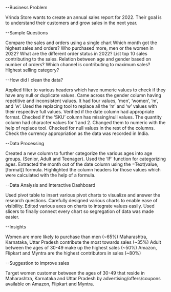--Business Problem

Vrinda Store wants to create an annual sales report for 2022. Their goal is to understand their customers and grow sales in the next year. 

--Sample Questions

Compare the sales and orders using a single chart
Which month got the highest sales and orders?
Who purchased more, men or the women in 2022?
What are the different order status in 2022?
List top 10 sales contributing to the sales.
Relation between  age and gender based on number of orders?
Which channel is contributing to maximum sales?
Highest selling category?



--How did I clean the data?

Applied filter to various headers which have numeric values to check if they have any null or duplicate values.
Came across the gender column having repetitive and inconsistent values. It had four values, ‘men’, ‘women’, ‘m’, and ‘w’. Used the replacing tool to replace all the ‘m’ and ‘w’ values with their respective full values.
Verified if the date column had appropriate format.
Checked if the ‘SKU’ column has missing/null values.
The quantity column had character values for 1 and 2. Changed them to numeric with the help of replace tool.
Checked for null values in the rest of the columns.
Check the currency appropriation as the data was recorded in India.




--Data Processing 

Created a new column to further categorize the various ages into age groups. (Senior, Adult and Teenager).
Used the ‘IF’ function for categorizing ages.
Extracted the month out of the date column using the =Text(value, [format]) formula.
Highlighted the column headers for those values which were calculated with the help of a formula.


--Data Analysis and Interactive Dashboard 

Used pivot table to insert various pivot charts to visualize and answer the research questions.
Carefully designed various charts to enable ease of visibility.
Edited various axes on charts to integrate values easily.
Used slicers to finally connect every chart so segregation of data was made easier.


--Insights

Women are more likely to purchase than men (~65%)
Maharashtra, Karnataka, Uttar Pradesh contribute the most towards sales (~35%)
Adult between the ages of 30-49 make up the highest sales (~50%)
Amazon, Flipkart and Myntra are the highest contributors in sales (~80%)


--Suggestion to improve sales

Target women customer between the ages of 30-49 that reside in Maharashtra, Karnataka and Uttar Pradesh by advertising/offers/coupons available on Amazon, Flipkart and Myntra.
